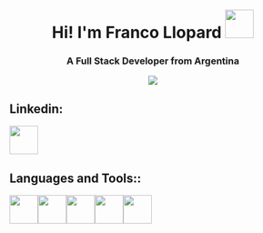 <div align="center"><h1> Hi! I'm Franco Llopard <img src="https://user-images.githubusercontent.com/94530832/200701224-4f3facf9-24c5-4909-be3b-f8cf9e88cb03.gif" width="50" height="50"></h1></div>


<div align="center"><h3>A Full Stack Developer from Argentina</h3></div>

<div align="center"><img src="https://user-images.githubusercontent.com/94530832/200701122-46fe7945-7ccc-4060-8926-f0a6c4347b0d.svg"></div>

## Linkedin:
<a href="https://www.linkedin.com/in/franco-llopard/"><img src="https://user-images.githubusercontent.com/94530832/200697465-48830c6e-3be3-4a38-9c57-da1c2a094fcf.svg" width="50" height="50"></a>

## Languages and Tools::

<a href="https://developer.mozilla.org/en-US/docs/Web/JavaScript"><img src="https://user-images.githubusercontent.com/94530832/200695769-9de77c53-3f20-4e38-bc33-e79e82c38400.svg" width="50" height="50"></a><a href="https://react.com"><img src="https://user-images.githubusercontent.com/94530832/200696499-58a56fa0-9859-419d-8e3b-e694e5a05b5b.svg" width="50" height="50"></a><a href="https://www.w3.org/html/"><img src="https://user-images.githubusercontent.com/94530832/200699270-b5270a46-12c0-4f08-8577-3e7c4210efaf.svg" width="50" height="50"></a><a href="https://www.postgresql.org/"><img src="https://user-images.githubusercontent.com/94530832/200699335-74830abc-ad07-4895-819e-553c793023ef.svg" width="50" height="50"></a><a href="https://nodejs.org/"><img src="https://user-images.githubusercontent.com/94530832/200699782-44fa9cc5-8f35-4230-93af-73b1bd3d1c09.svg" width="50" height="50"></a>
